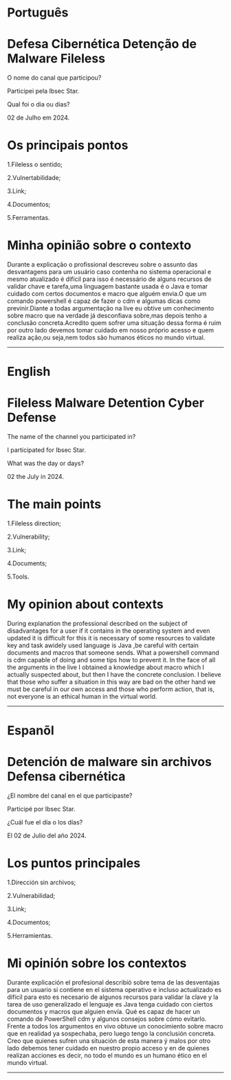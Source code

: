 # Português 

# Defesa Cibernética Detenção de Malware Fileless

O nome do canal que participou?

Participei pela Ibsec Star.

Qual foi o dia ou dias?

02 de Julho em 2024.

# Os principais pontos

1.Fileless o sentido;

2.Vulnertabilidade;

3.Link;

4.Documentos;

5.Ferramentas.



# Minha opinião sobre o contexto

<p>Durante a explicação o profissional descreveu sobre o assunto das desvantagens para um usuário caso contenha no sistema operacional  e mesmo atualizado é difícil para isso 
é necessário de  alguns recursos  de validar chave e tarefa,uma linguagem bastante usada é  o Java e tomar cuidado com certos documentos e macro que alguém envia.O que um comando powershell é capaz de fazer o cdm e algumas dicas como previnir.Diante a  todas argumentação na live eu obtive um conhecimento sobre macro que na verdade já desconfiava sobre,mas depois tenho a conclusão concreta.Acredito quem sofrer uma situação dessa forma é ruim por outro lado devemos tomar cuidado em nosso próprio acesso e quem realiza ação,ou seja,nem todos são humanos éticos no mundo virtual.</p>


--------------------------------------------------------------------------------------------------------------------------------

# English 

# Fileless Malware Detention Cyber Defense

The name of the channel you participated in?

I participated for Ibsec Star.

What was the day or days?

02 the July in 2024.

# The main points

1.Fileless direction;

2.Vulnerability;

3.Link;

4.Documents;

5.Tools.


# My opinion about contexts

<p>During  explanation the professional described on the subject of disadvantages for a user if it contains in the operating system and even updated it is difficult for this it is necessary of some resources to validate key and task awidely used language is Java ,be careful with certain documents and macros that someone sends. What a powershell command is cdm capable of doing and some tips how to prevent it. In the face of all the arguments in the live I obtained a knowledge about macro which I actually suspected about, but then I have the concrete conclusion. I believe that those who suffer a situation in this way are bad on the other hand we must be careful in our own access and those who perform action, that is, not everyone is an ethical human in the virtual world.</p>


--------------------------------------------------------------------------------------------------------------------------------

# Espanõl 

# Detención de malware sin archivos Defensa cibernética

¿El nombre del canal en el que participaste?

Participé por  Ibsec Star.

¿Cuál fue el día o los días?

El 02 de Julio del año 2024.

#  Los puntos principales

1.Dirección sin archivos;

2.Vulnerabilidad;

3.Link;

4.Documentos;

5.Herramientas.


# Mi opinión sobre los contextos

<p>Durante explicación el profesional describió sobre tema de las desventajas para un usuario si contiene en el sistema operativo e incluso actualizado es difícil para esto es necesario de algunos recursos para validar la clave y la tarea de uso generalizado el lenguaje es Java tenga cuidado con ciertos documentos y macros que alguien envía. Qué es capaz de hacer un comando de PowerShell cdm y algunos consejos sobre cómo evitarlo. Frente a todos los argumentos en vivo obtuve un conocimiento sobre macro que en realidad ya sospechaba, pero luego tengo la conclusión concreta. Creo que quienes sufren una situación de esta manera ý malos por otro lado debemos tener cuidado en nuestro propio acceso y en de quienes realizan acciones es decir, no todo el mundo es un humano ético en el mundo virtual.</p>

--------------------------------------------------------------------------------------------------------------------------------


